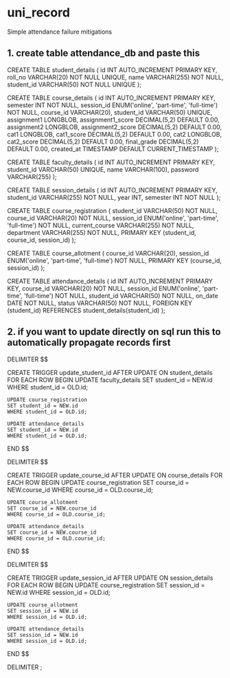 # uni_record
Simple attendance failure mitigations
## 1. create table attendance_db and paste this
CREATE TABLE student_details (
    id INT AUTO_INCREMENT PRIMARY KEY,
    roll_no VARCHAR(20) NOT NULL UNIQUE,
    name VARCHAR(255) NOT NULL,
    student_id VARCHAR(50) NOT NULL UNIQUE
);

CREATE TABLE course_details (
    id INT AUTO_INCREMENT PRIMARY KEY,
    semester INT NOT NULL,
    session_id ENUM('online', 'part-time', 'full-time') NOT NULL,
    course_id VARCHAR(20),
    student_id VARCHAR(50) UNIQUE,
    assignment1 LONGBLOB,
    assignment1_score DECIMAL(5,2) DEFAULT 0.00,
    assignment2 LONGBLOB,
    assignment2_score DECIMAL(5,2) DEFAULT 0.00,
    cat1 LONGBLOB,
    cat1_score DECIMAL(5,2) DEFAULT 0.00,
    cat2 LONGBLOB,
    cat2_score DECIMAL(5,2) DEFAULT 0.00,
    final_grade DECIMAL(5,2) DEFAULT 0.00, 
    created_at TIMESTAMP DEFAULT CURRENT_TIMESTAMP
);

CREATE TABLE faculty_details (
    id INT AUTO_INCREMENT PRIMARY KEY,
    student_id VARCHAR(50) UNIQUE,
    name VARCHAR(100),
    password VARCHAR(255)
);

CREATE TABLE session_details (
    id INT AUTO_INCREMENT PRIMARY KEY,
    student_id VARCHAR(255) NOT NULL,
    year INT,
    semester INT NOT NULL
);

CREATE TABLE course_registration (
    student_id VARCHAR(50) NOT NULL,
    course_id VARCHAR(20) NOT NULL,
    session_id ENUM('online', 'part-time', 'full-time') NOT NULL,
    current_course VARCHAR(255) NOT NULL,
    department VARCHAR(255) NOT NULL,
    PRIMARY KEY (student_id, course_id, session_id)
);

CREATE TABLE course_allotment (
    course_id VARCHAR(20),
    session_id ENUM('online', 'part-time', 'full-time') NOT NULL,
    PRIMARY KEY (course_id, session_id)
);

CREATE TABLE attendance_details (
    id INT AUTO_INCREMENT PRIMARY KEY,
    course_id VARCHAR(20) NOT NULL,
    session_id ENUM('online', 'part-time', 'full-time') NOT NULL,
    student_id VARCHAR(50) NOT NULL,
    on_date DATE NOT NULL,
    status VARCHAR(50) NOT NULL,
    FOREIGN KEY (student_id) REFERENCES student_details(student_id)
);


## 2. if you want to update directly on sql run this to automatically propagate records first
DELIMITER $$

CREATE TRIGGER update_student_id
AFTER UPDATE ON student_details
FOR EACH ROW
BEGIN
    UPDATE faculty_details
    SET student_id = NEW.id
    WHERE student_id = OLD.id;

    UPDATE course_registration
    SET student_id = NEW.id
    WHERE student_id = OLD.id;

    UPDATE attendance_details
    SET student_id = NEW.id
    WHERE student_id = OLD.id;
END $$

DELIMITER $$

CREATE TRIGGER update_course_id
AFTER UPDATE ON course_details
FOR EACH ROW
BEGIN
    UPDATE course_registration
    SET course_id = NEW.course_id
    WHERE course_id = OLD.course_id;

    UPDATE course_allotment
    SET course_id = NEW.course_id
    WHERE course_id = OLD.course_id;

    UPDATE attendance_details
    SET course_id = NEW.course_id
    WHERE course_id = OLD.course_id;
END $$

DELIMITER $$

CREATE TRIGGER update_session_id
AFTER UPDATE ON session_details
FOR EACH ROW
BEGIN
    UPDATE course_registration
    SET session_id = NEW.id
    WHERE session_id = OLD.id;

    UPDATE course_allotment
    SET session_id = NEW.id
    WHERE session_id = OLD.id;

    UPDATE attendance_details
    SET session_id = NEW.id
    WHERE session_id = OLD.id;
END $$

DELIMITER ;
